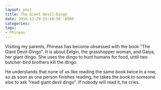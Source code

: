 ```yaml
---
layout: post
title: The Giant Devil-Dingo
date: 2016-12-29 15:18:58 -0500
categories:
tags:
- Phineas
---
```


Visiting my parents, Phineas has become obsessed with the book "The Giant Devil-Dingo". It is about
Eelgin, the grasshopper woman, and Gaiya, her giant dingo. She uses the dingo to hunt humans for food,
until two butcher-bird brothers kill the dingo.

He understands that none of us like reading the same book twice in a row, so as soon as one person finishes reading,
he takes the book to someone else to ask "read giant devil dingo". If nobody will read it, he cries.

